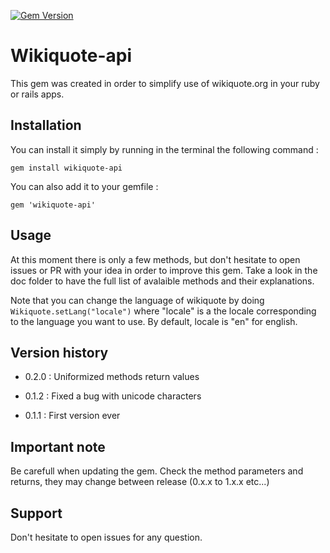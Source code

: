 [![Gem Version](https://badge.fury.io/rb/wikiquote-api.svg)](https://badge.fury.io/rb/wikiquote-api)

# Wikiquote-api
This gem was created in order to simplify use of wikiquote.org in your ruby or rails apps.

## Installation
You can install it simply by running in the terminal the following command :

`gem install wikiquote-api`

You can also add it to your gemfile :

`gem 'wikiquote-api'`

## Usage
At this moment there is only a few methods, but don't hesitate to open issues or PR with your idea in order to improve this gem.
Take a look in the doc folder to have the full list of avalaible methods and their explanations.

Note that you can change the language of wikiquote by doing `Wikiquote.setLang("locale")` where "locale" is a the locale corresponding to the language you want to use.
By default, locale is "en" for english.

## Version history
* 0.2.0 : Uniformized methods return values

* 0.1.2 : Fixed a bug with unicode characters

* 0.1.1 :  First version ever

## Important note
Be carefull when updating the gem. Check the method parameters and returns, they may change between release (0.x.x to 1.x.x etc...)

## Support
Don't hesitate to open issues for any question.
